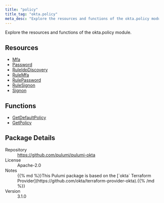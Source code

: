 ```yaml
---
title: "policy"
title_tag: "okta.policy"
meta_desc: "Explore the resources and functions of the okta.policy module."
---
```


<!-- WARNING: this file was generated by Pulumi Docs Generator. -->
<!-- Do not edit by hand unless you're certain you know what you are doing! -->

Explore the resources and functions of the okta.policy module.

<h2 id="resources">Resources</h2>
<ul class="api">
    <li><a href="mfa" title="Mfa"><span class="symbol resource"></span>Mfa</a></li>
    <li><a href="password" title="Password"><span class="symbol resource"></span>Password</a></li>
    <li><a href="ruleidpdiscovery" title="RuleIdpDiscovery"><span class="symbol resource"></span>RuleIdpDiscovery</a></li>
    <li><a href="rulemfa" title="RuleMfa"><span class="symbol resource"></span>RuleMfa</a></li>
    <li><a href="rulepassword" title="RulePassword"><span class="symbol resource"></span>RulePassword</a></li>
    <li><a href="rulesignon" title="RuleSignon"><span class="symbol resource"></span>RuleSignon</a></li>
    <li><a href="signon" title="Signon"><span class="symbol resource"></span>Signon</a></li>
</ul>

<h2 id="functions">Functions</h2>
<ul class="api">
    <li><a href="getdefaultpolicy" title="GetDefaultPolicy"><span class="symbol function"></span>GetDefaultPolicy</a></li>
    <li><a href="getpolicy" title="GetPolicy"><span class="symbol function"></span>GetPolicy</a></li>
</ul>

<h2 id="package-details">Package Details</h2>
<dl class="package-details">
	<dt>Repository</dt>
	<dd><a href="https://github.com/pulumi/pulumi-okta">https://github.com/pulumi/pulumi-okta</a></dd>
	<dt>License</dt>
	<dd>Apache-2.0</dd>
	<dt>Notes</dt>
	<dd>{{% md %}}This Pulumi package is based on the [`okta` Terraform Provider](https://github.com/okta/terraform-provider-okta).{{% /md %}}</dd>
	<dt>Version</dt>
	<dd>3.1.0</dd>
</dl>

